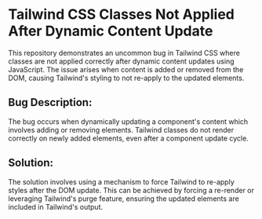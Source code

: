 # Tailwind CSS Classes Not Applied After Dynamic Content Update

This repository demonstrates an uncommon bug in Tailwind CSS where classes are not applied correctly after dynamic content updates using JavaScript.  The issue arises when content is added or removed from the DOM, causing Tailwind's styling to not re-apply to the updated elements.

## Bug Description:
The bug occurs when dynamically updating a component's content which involves adding or removing elements.  Tailwind classes do not render correctly on newly added elements, even after a component update cycle. 

## Solution:
The solution involves using a mechanism to force Tailwind to re-apply styles after the DOM update. This can be achieved by forcing a re-render or leveraging Tailwind's purge feature, ensuring the updated elements are included in Tailwind's output.
